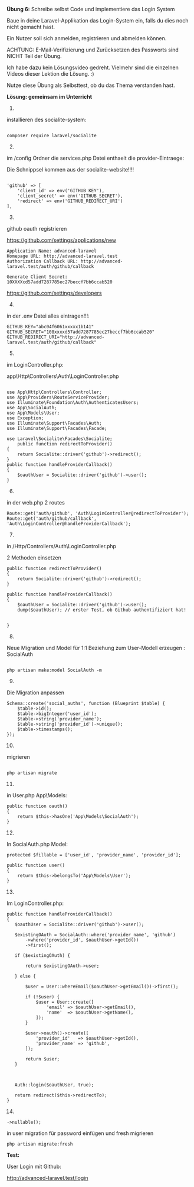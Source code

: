 **Übung 6:** Schreibe selbst Code und implementiere das Login System

Baue in deine Laravel-Applikation das Login-System ein,
falls du dies noch nicht gemacht hast. 

Ein Nutzer soll sich anmelden, registrieren und abmelden können. 

ACHTUNG:
E-Mail-Verifizierung und Zurücksetzen des Passworts sind NICHT Teil der Übung. 

Ich habe dazu kein Lösungsvideo gedreht. Vielmehr sind die einzelnen Videos dieser Lektion die Lösung. :) 

Nutze diese Übung als Selbsttest, ob du das Thema verstanden hast.

**Lösung: gemeinsam im Unterricht**



1. 
installieren des socialite-system:

```

composer require laravel/socialite

``` 


2.
im /config Ordner die services.php Datei enthaelt die provider-Eintraege:

Die Schnippsel kommen aus der socialite-website!!!!

```

'github' => [
    'client_id' => env('GITHUB_KEY'),
    'client_secret' => env('GITHUB_SECRET'),
    'redirect' => env('GITHUB_REDIRECT_URI')
],

```

3. 
github oauth registrieren

https://github.com/settings/applications/new

```
Application Name: advanced-laravel
Homepage URL: http://advanced-laravel.test
Authorization Callback URL: http://advanced-laravel.test/auth/github/callback

Generate Client Secret:
10XXXXcd57add7287785ec27beccf7bb6ccab520
```

https://github.com/settings/developers
	
4.
in der .env Datei alles eintragen!!!:

```
GITHUB_KEY="abc04f6061xxxxx1b141"
GITHUB_SECRET="108xxxxd57add7287785ec27beccf7bb6ccab520"
GITHUB_REDIRECT_URI="http://advanced-laravel.test/auth/github/callback"
```

5.
im LoginController.php:

app\Http\Controllers\Auth\LoginController.php

```

use App\Http\Controllers\Controller;
use App\Providers\RouteServiceProvider;
use Illuminate\Foundation\Auth\AuthenticatesUsers;
use App\SocialAuth;
use App\Models\User;
use Exception;
use Illuminate\Support\Facades\Auth;
use Illuminate\Support\Facades\Facade;

use Laravel\Socialite\Facades\Socialite;
    public function redirectToProvider()
{
    return Socialite::driver('github')->redirect();
}
public function handleProviderCallback()
{
    $oauthUser = Socialite::driver('github')->user();
}   

```

6.
in der web.php 2 routes

```
Route::get('auth/github', 'Auth\LoginController@redirectToProvider');
Route::get('auth/github/callback', 'Auth\LoginController@handleProviderCallback');
```

7.
in  /Http/Controllers/Auth\LoginController.php

2 Methoden einsetzen

```
public function redirectToProvider()
{
    return Socialite::driver('github')->redirect();
}

public function handleProviderCallback()
{
    $oauthUser = Socialite::driver('github')->user(); 
    dump($oauthUser); // erster Test, ob Github authentifiziert hat!
    
    
}
```

	
8.
Neue Migration und Model für 1:1 Beziehung zum User-Modell erzeugen : SocialAuth

```

php artisan make:model SocialAuth -m 

```

9. 
Die Migration anpassen

```
Schema::create('social_auths', function (Blueprint $table) {
    $table->id();
    $table->bigInteger('user_id');
    $table->string('provider_name');
    $table->string('provider_id')->unique();
    $table->timestamps();
});
```` 
10.
migrieren

```

php artisan migrate

```

11.
in User.php App\Models:

```
public function oauth()
{
    return $this->hasOne('App\Models\SocialAuth');
}
```


12.
In SocialAuth.php  Model:

```
protected $fillable = ['user_id', 'provider_name', 'provider_id'];

public function user()
{
    return $this->belongsTo('App\Models\User');
}

```


13.
Im LoginController.php:
 
 ```
 public function handleProviderCallback()
{
    $oauthUser = Socialite::driver('github')->user();

    $existingOAuth = SocialAuth::where('provider_name', 'github')
        ->where('provider_id', $oauthUser->getId())
        ->first();

    if ($existingOAuth) {
	
        return $existingOAuth->user;
		
    } else {
	
        $user = User::whereEmail($oauthUser->getEmail())->first();

        if (!$user) {
            $user = User::create([
                'email' => $oauthUser->getEmail(),
                'name'  => $oauthUser->getName(),
            ]);
        }

        $user->oauth()->create([
            'provider_id'   => $oauthUser->getId(),
            'provider_name' => 'github',
        ]);

        return $user;
    }

	
	
    Auth::login($oauthUser, true);

    return redirect($this->redirectTo);
}

```


14.

```
->nullable();
```

in user migration für password einfügen und fresh migrieren

```
php artisan migrate:fresh
```

**Test:**

User Login mit Github:

http://advanced-laravel.test/login



